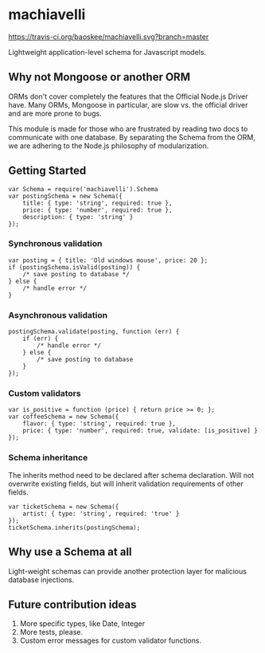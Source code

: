 # machiavelli
https://travis-ci.org/baoskee/machiavelli.svg?branch=master

Lightweight application-level schema for Javascript models.

## Why not Mongoose or another ORM
ORMs don't cover completely the features that the Official Node.js 
Driver have. Many ORMs, Mongoose in particular, are slow vs. the 
official driver and are more prone to bugs.

This module is made for those who are frustrated by reading two docs 
to communicate with one database. By separating the Schema from the 
ORM, we are adhering to the Node.js philosophy of modularization.

## Getting Started

```
var Schema = require('machiavelli').Schema
var postingSchema = new Schema({
    title: { type: 'string', required: true },
    price: { type: 'number', required: true },
    description: { type: 'string' }
});
```

### Synchronous validation
```
var posting = { title: 'Old windows mouse', price: 20 };
if (postingSchema.isValid(posting)) {
    /* save posting to database */
} else {
    /* handle error */ 
}
```

### Asynchronous validation
```
postingSchema.validate(posting, function (err) {
    if (err) {
        /* handle error */
    } else {
        /* save posting to database
    }
});
```

### Custom validators 
```
var is_positive = function (price) { return price >= 0; };
var coffeeSchema = new Schema({
    flavor: { type: 'string', required: true },
    price: { type: 'number', required: true, validate: [is_positive] }
});
```

### Schema inheritance
The inherits method need to be declared after schema declaration. 
Will not overwrite existing fields, but will inherit validation 
requirements of other fields.

```
var ticketSchema = new Schema({ 
    artist: { type: 'string', required: 'true' }
});
ticketSchema.inherits(postingSchema);
```


## Why use a Schema at all
Light-weight schemas can provide another protection layer for malicious
database injections.

## Future contribution ideas
1. More specific types, like Date, Integer
2. More tests, please.
3. Custom error messages for custom validator functions.
